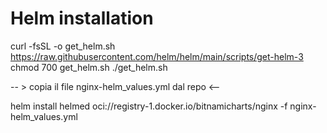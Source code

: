 # Helm installation

curl -fsSL -o get_helm.sh https://raw.githubusercontent.com/helm/helm/main/scripts/get-helm-3
chmod 700 get_helm.sh
./get_helm.sh

-- > copia il file nginx-helm_values.yml dal repo <--

helm install helmed oci://registry-1.docker.io/bitnamicharts/nginx -f nginx-helm_values.yml